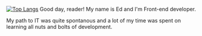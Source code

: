 [![Top Langs](https://github-readme-stats.vercel.app/api/top-langs/?username=KramerEd&layout=compact)](https://github.com/KramerEd)
Good day, reader!
My name is Ed and I'm Front-end developer.

My path to IT was quite spontanous and a lot of my time was spent on learning all nuts and bolts of development.
